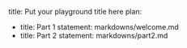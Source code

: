 title: Put your playground title here
plan:
  - title: Part 1
    statement: markdowns/welcome.md
  - title: Part 2
    statement: markdowns/part2.md
